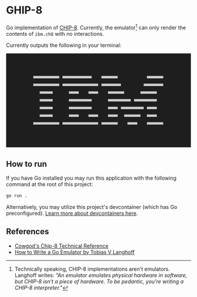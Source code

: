 # GHIP-8

Go implementation of [CHIP-8](https://en.wikipedia.org/wiki/CHIP-8). Currently, the emulator[^1] can only render the contents of `ibm.ch8` with no interactions.

Currently outputs the following in your terminal:

![](./ibm.png)

## How to run

If you have Go installed you may run this application with the following command at the root of this project:

```bash
go run .
```

Alternatively, you may utilize this project's devcontainer (which has Go preconfigured). [Learn more about devcontainers here](https://code.visualstudio.com/docs/devcontainers/containers).


## References

- [Cowgod's Chip-8 Technical Reference](http://devernay.free.fr/hacks/chip8/C8TECH10.HTM#2.2)
- [How to Write a Go Emulator by Tobias V Langhoff](https://tobiasvl.github.io/blog/write-a-chip-8-emulator/)


[^1]: Technically speaking, CHIP-8 implementations aren't emulators. Langhoff writes: *"An emulator emulates physical hardware in software, but CHIP-8 isn’t a piece of hardware. To be pedantic, you’re writing a CHIP-8 interpreter."*
